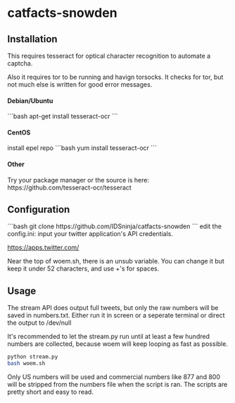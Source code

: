 # catfacts-snowden

<h2>Installation</h2>
This requires tesseract for optical character recognition to automate a captcha.

Also it requires tor to be running and havign torsocks. It checks for tor, but not much else is written for good error messages. 

<h4>Debian/Ubuntu</h4>
```bash
apt-get install tesseract-ocr
```
<h4>CentOS</h4>
install epel repo
```bash
yum install tesseract-ocr
```
<h4>Other</h4>
Try your package manager or the source is here:
https://github.com/tesseract-ocr/tesseract

<h2>Configuration</h2>
```bash
git clone https://github.com/IDSninja/catfacts-snowden
```
edit the config.ini: input your twitter application's API credentials.

https://apps.twitter.com/

Near the top of woem.sh, there is an unsub variable. You can change it but keep it under 52 characters, and use +'s for spaces.

<h2>Usage</h2>
The stream API does output full tweets, but only the raw numbers will be saved in numbers.txt. Either run it in screen or a seperate terminal or direct the output to /dev/null

It's recommended to let the stream.py run until at least a few hundred numbers are collected, because woem will keep looping as fast as possible.

```bash
python stream.py
bash woem.sh
```

Only US numbers will be used and commercial numbers like 877 and 800 will be stripped from the numbers file when the script is ran. The scripts are pretty short and easy to read.

